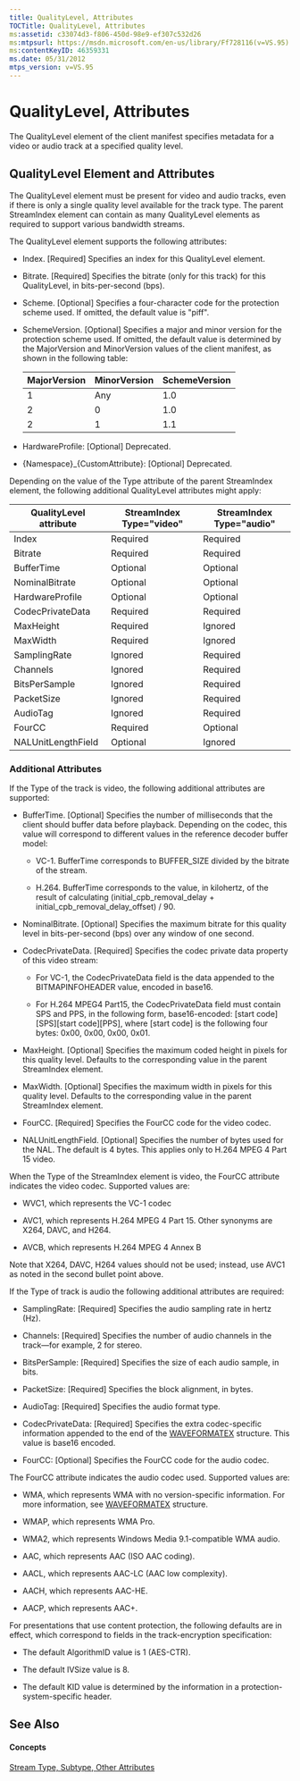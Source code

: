 ```yaml
---
title: QualityLevel, Attributes
TOCTitle: QualityLevel, Attributes
ms:assetid: c33074d3-f806-450d-98e9-ef307c532d26
ms:mtpsurl: https://msdn.microsoft.com/en-us/library/Ff728116(v=VS.95)
ms:contentKeyID: 46359331
ms.date: 05/31/2012
mtps_version: v=VS.95
---
```


# QualityLevel, Attributes

The QualityLevel element of the client manifest specifies metadata for a video or audio track at a specified quality level.

## QualityLevel Element and Attributes

The QualityLevel element must be present for video and audio tracks, even if there is only a single quality level available for the track type. The parent StreamIndex element can contain as many QualityLevel elements as required to support various bandwidth streams.

The QualityLevel element supports the following attributes:

  - Index. \[Required\] Specifies an index for this QualityLevel element.

  - Bitrate. \[Required\] Specifies the bitrate (only for this track) for this QualityLevel, in bits-per-second (bps).

  - Scheme. \[Optional\] Specifies a four-character code for the protection scheme used. If omitted, the default value is "piff".

  - SchemeVersion. \[Optional\] Specifies a major and minor version for the protection scheme used. If omitted, the default value is determined by the MajorVersion and MinorVersion values of the client manifest, as shown in the following table:
    
    |MajorVersion|MinorVersion|SchemeVersion|
    |--- |--- |--- |
    |1|Any|1.0|
    |2|0|1.0|
    |2|1|1.1|


<!-- end list -->

  - HardwareProfile: \[Optional\] Deprecated.

  - {Namespace}\_{CustomAttribute}: \[Optional\] Deprecated.

Depending on the value of the Type attribute of the parent StreamIndex element, the following additional QualityLevel attributes might apply:

|QualityLevel attribute|StreamIndex Type="video"|StreamIndex Type="audio"|
|--- |--- |--- |
|Index|Required|Required|
|Bitrate|Required|Required|
|BufferTime|Optional|Optional|
|NominalBitrate|Optional|Optional|
|HardwareProfile|Optional|Optional|
|CodecPrivateData|Required|Required|
|MaxHeight|Required|Ignored|
|MaxWidth|Required|Ignored|
|SamplingRate|Ignored|Required|
|Channels|Ignored|Required|
|BitsPerSample|Ignored|Required|
|PacketSize|Ignored|Required|
|AudioTag|Ignored|Required|
|FourCC|Required|Optional|
|NALUnitLengthField|Optional|Ignored|


### Additional Attributes

If the Type of the track is video, the following additional attributes are supported:

  - BufferTime. \[Optional\] Specifies the number of milliseconds that the client should buffer data before playback. Depending on the codec, this value will correspond to different values in the reference decoder buffer model:
    
      - VC-1. BufferTime corresponds to BUFFER\_SIZE divided by the bitrate of the stream.
    
      - H.264. BufferTime corresponds to the value, in kilohertz, of the result of calculating (initial\_cpb\_removal\_delay + initial\_cpb\_removal\_delay\_offset) / 90.

  - NominalBitrate. \[Optional\] Specifies the maximum bitrate for this quality level in bits-per-second (bps) over any window of one second.

  - CodecPrivateData. \[Required\] Specifies the codec private data property of this video stream:
    
      - For VC-1, the CodecPrivateData field is the data appended to the BITMAPINFOHEADER value, encoded in base16.
    
      - For H.264 MPEG4 Part15, the CodecPrivateData field must contain SPS and PPS, in the following form, base16-encoded: \[start code\]\[SPS\]\[start code\]\[PPS\], where \[start code\] is the following four bytes: 0x00, 0x00, 0x00, 0x01.

  - MaxHeight. \[Optional\] Specifies the maximum coded height in pixels for this quality level. Defaults to the corresponding value in the parent StreamIndex element.

  - MaxWidth. \[Optional\] Specifies the maximum width in pixels for this quality level. Defaults to the corresponding value in the parent StreamIndex element.

  - FourCC. \[Required\] Specifies the FourCC code for the video codec.

  - NALUnitLengthField. \[Optional\] Specifies the number of bytes used for the NAL. The default is 4 bytes. This applies only to H.264 MPEG 4 Part 15 video.

When the Type of the StreamIndex element is video, the FourCC attribute indicates the video codec. Supported values are:

  - WVC1, which represents the VC-1 codec

  - AVC1, which represents H.264 MPEG 4 Part 15. Other synonyms are X264, DAVC, and H264.

  - AVCB, which represents H.264 MPEG 4 Annex B

Note that X264, DAVC, H264 values should not be used; instead, use AVC1 as noted in the second bullet point above.

If the Type of track is audio the following additional attributes are required:

  - SamplingRate: \[Required\] Specifies the audio sampling rate in hertz (Hz).

  - Channels: \[Required\] Specifies the number of audio channels in the track—for example, 2 for stereo.

  - BitsPerSample: \[Required\] Specifies the size of each audio sample, in bits.

  - PacketSize: \[Required\] Specifies the block alignment, in bytes.

  - AudioTag: \[Required\] Specifies the audio format type.

  - CodecPrivateData: \[Required\] Specifies the extra codec-specific information appended to the end of the [WAVEFORMATEX](http://go.microsoft.com/fwlink/?linkid=204792) structure. This value is base16 encoded.

  - FourCC: \[Optional\] Specifies the FourCC code for the audio codec.

The FourCC attribute indicates the audio codec used. Supported values are:

  - WMA, which represents WMA with no version-specific information. For more information, see [WAVEFORMATEX](http://go.microsoft.com/fwlink/?linkid=204792) structure.

  - WMAP, which represents WMA Pro.

  - WMA2, which represents Windows Media 9.1-compatible WMA audio.

  - AAC, which represents AAC (ISO AAC coding).

  - AACL, which represents AAC-LC (AAC low complexity).

  - AACH, which represents AAC-HE.

  - AACP, which represents AAC+.

For presentations that use content protection, the following defaults are in effect, which correspond to fields in the track-encryption specification:

  - The default AlgorithmID value is 1 (AES-CTR).

  - The default IVSize value is 8.

  - The default KID value is determined by the information in a protection-system-specific header.

## See Also

#### Concepts

[Stream Type, Subtype, Other Attributes](stream-type-subtype-other-attributes.md)

